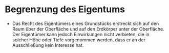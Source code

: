 # Begrenzung des Eigentums

- Das Recht des Eigentümers eines Grundstücks erstreckt sich auf den Raum über der Oberfläche und auf den Erdkörper unter der Oberfläche. Der Eigentümer kann jedoch Einwirkungen nicht verbieten, die in solcher Höhe oder Tiefe vorgenommen werden, dass er an der Ausschließung kein Interesse hat.

